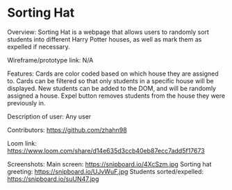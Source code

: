 # Sorting Hat

Overview:
  Sorting Hat is a webpage that allows users to randomly sort students into different Harry Potter houses, as well as mark them as expelled if necessary.

Wireframe/prototype link: N/A

Features: 
  Cards are color coded based on which house they are assigned to. Cards can be filtered so that only students in a specific house will be displayed. New students can be added to the DOM, and will be randomly assigned a house. Expel button removes students from the house they were previously in.

Description of user:
  Any user

Contributors:
  https://github.com/zhahn98

Loom link:
  https://www.loom.com/share/d14e635d3ccb40eb87ecc7add5f17673

Screenshots: 
  Main screen: https://snipboard.io/4XcSzm.jpg
  Sorting hat greeting: https://snipboard.io/UJvWuF.jpg
  Students sorted/expelled: https://snipboard.io/suUN47.jpg

